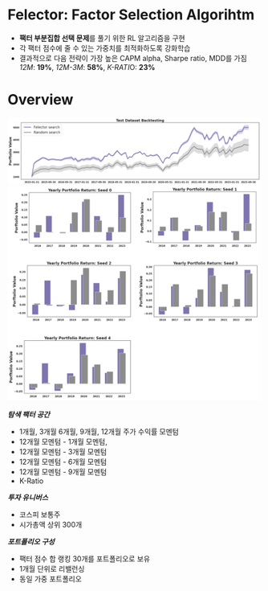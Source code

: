 # Felector: Factor Selection Algorihtm
- **팩터 부분집합 선택  문제**를 풀기 위한 RL 알고리즘을 구현
- 각 팩터 점수에 줄 수 있는 가중치를 최적화하도록 강화학습
- 결과적으로 다음 전략이 가장 높은 CAPM alpha, Sharpe ratio, MDD를 가짐
*12M*: **19%**, *12M-3M*: **58%**, *K-RATI*O: **23%** 

# Overview

![](result/plot.png)
![](result/bar.png)

***탐색 팩터 공간***
- 1개월, 3개월 6개월, 9개월, 12개월 주가 수익률 모멘텀 
- 12개월 모멘텀 - 1개월 모멘텀, 
- 12개월 모멘텀 - 3개월 모멘텀
- 12개월 모멘텀 - 6개월 모멘텀
- 12개월 모멘텀 - 9개월 모멘텀
- K-Ratio

***투자 유니버스***
- 코스피 보통주
- 시가총액 상위 300개


***포트폴리오 구성***
- 팩터 점수 합 랭킹 30개를 포트폴리오로 보유
- 1개월 단위로 리밸런싱
- 동일 가중 포트폴리오
